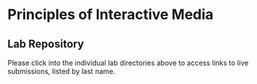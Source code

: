 # Principles of Interactive Media
## Lab Repository

Please click into the individual lab directories above to access links to live submissions, listed by last name.
